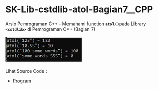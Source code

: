 # SK-Lib-cstdlib-atol-Bagian7__CPP
Arsip Pemrograman C++ - Memahami function <code><b>atol()</b></code>pada Library <code><b>&lt;cstdlib></b></code> di Pemrograman C++ (Bagian 7)<br><br>
<img src="https://github.com/RizkyKhapidsyah/SK-Lib-cstdlib-atol-Bagian7__CPP/blob/master/SK-Lib-cstdlib-atol-Bagian7__CPP/x64/result/001.PNG"><br><br>
Lihat Source Code : <br>
- <a href="https://github.com/RizkyKhapidsyah/SK-Lib-cstdlib-atol-Bagian7__CPP/blob/master/SK-Lib-cstdlib-atol-Bagian7__CPP/Source.cpp">Program</a>
